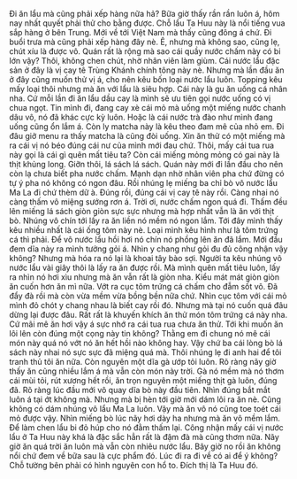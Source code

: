 Đi ăn lẩu mà cũng phải xếp hàng nữa hả? Bữa giờ thấy rần rần luôn á, hôm nay nhất quyết phải thử cho bằng được. Chỗ lẩu Ta Huu này là nổi tiếng vua sắp hàng ở bên Trung. Mới về tới Việt Nam mà thấy cũng đông á chứ. Đi buổi trưa mà cũng phải xếp hàng đây nè. Ê, nhưng mà không sao, cũng lẹ, chút xíu là được vô. Quán rất là rộng mà sao cái quầy nước chấm này có bi lớn vậy? Thôi, không chen chút, nhờ nhân viên làm giùm. Cái nước lẩu đặc sản ở đây là vị cay tê Trùng Khánh chính tông này nè. Nhưng mà lần đầu ăn ở đây cũng muốn thử vị á, cho nên kêu bốn loại nước lẩu luôn. Topping kêu mấy loại thôi nhưng mà ăn với lẩu là siêu hợp. Cái này là gu ăn uống cá nhân nha. Cứ mỗi lần đi ăn lẩu dầu cay là mình sẽ ưu tiên gọi nước uống có vị chua ngọt. Tin mình đi, đang cay xè cái mỏ mà uống một miếng nước chanh dâu vô, nó đã khác cực kỳ luôn. Hoặc là cái nước trà đào như mình đang uống cũng ổn lắm á. Còn ly matcha này là kêu theo đam mê của nhỏ em. Đi đâu giở menu ra thấy matcha là cũng đòi uống. Xin ăn thử có một miếng mà ra cái vị nó béo đúng cái nư của mình mới đau chứ. Thôi, mấy cái tua rua này gọi là cái gì quên mất tiêu ta? Còn cái miếng mỏng mỏng có gai này là thịt khủng long. Giỡn thôi, lá sách lá sách. Quán này mới đi lần đầu cho nên còn lạ chưa biết pha nước chấm. Mạnh dạn nhờ nhân viên pha chứ đừng có tự ý pha nó không có ngon đâu. Rồi nhúng lẹ miếng ba chỉ bò vô nước lẩu Ma La đi chứ thèm dữ à. Đúng rồi, đúng cái vị cay tê này rồi. Càng nhai nó càng thấm vô miệng sướng rơn á. Trời ơi, nước chấm ngon quá đi. Thấm đều lên miếng lá sách giòn giòn sực sực nhưng mà hợp nhất vẫn là ăn với thịt bò. Nhúng vô chín tới lấy ra ăn liền nó mềm nó ngon lắm. Tới đây mình thấy kêu nhiều nhất là cái ống tôm này nè. Loại mình kêu hình như là tôm trứng cá thì phải. Để vô nước lẩu hồi hơi nó chín nó phồng lên ăn đã lắm. Mới đầu đem dĩa này ra mình tưởng gỏi á. Nhìn y chang như gỏi đu đủ công nhận vậy không? Nhưng mà hóa ra nó lại là khoai tây bào sợi. Người ta kêu nhúng vô nước lẩu vài giây thôi là lấy ra ăn được rồi. Mà mình quên mất tiêu luôn, lấy ra nhìn nó hơi xìu nhưng mà ăn vẫn rất là giòn nha. Kiểu mát mát giòn giòn ăn cuốn hơn ăn mì nữa. Vớt ra cục tôm trứng cá chấm cho đẫm sốt vô. Đã đẩy đà rồi mà còn vừa mềm vừa bồng bền nữa chứ. Nhìn cục tôm với cái mỏ mình đỏ chót y chang nhau là biết cay rồi đó. Nhưng mà tại nó cuốn quá đâu dừng lại được đâu. Rất rất là khuyến khích ăn thử món tôm trứng cá này nha. Cứ mãi mê ăn hơi vậy á sực nhớ ra cái tua rua chưa ăn thử. Tới khi muốn ăn lôi lên còn đúng một cọng này tin không? Thằng em đi chung nó mê cái món này quá nó vớt nó ăn hết hồi nào không hay. Vậy chứ ba cái lòng bò lá sách này nhai nó sực sực đã miệng quá mà. Thôi nhúng lẹ đi anh hai để tôi tranh thủ tôi ăn nữa. Còn nguyên một dĩa gà ướp tỏi luôn. Rõ ràng nãy giờ thấy ăn cũng nhiều lắm á mà vẫn còn món này trời. Gà nó mềm mà nó thơm cái mùi tỏi, rút xương hết rồi, ăn trọn nguyên một miếng thịt gà luôn, đúng đã. Rõ ràng lúc đầu mới vô quay dĩa bò này đầu tiên. Nhìn đúng bắt mắt luôn á tại ớt không mà. Nhưng mà bị hèn tới giờ mới dám lôi ra ăn nè. Cũng không có dám nhúng vô lẩu Ma La luôn. Vậy mà ăn vô nó cũng toe toét cái mỏ được vậy. Nhìn miếng bò lúc nãy hơi dày ha nhưng mà ăn vô mềm lắm. Để làm chen lẩu bi đỏ húp cho nó đằm thấm lại. Công nhận mấy cái vị nước lẩu ở Ta Huu này khá là đặc sắc hẳn rất là đậm đà mà cũng thơm nữa. Nãy giờ ăn quá trời ăn luôn mà vẫn còn nhiêu nước lẩu. Bây giờ no rồi ăn không nổi chứ đem về bữa sau là cực phẩm đó. Lúc đi ra đi về có ai để ý không? Chỗ tường bên phải có hình nguyên con hổ to. Đích thị là Ta Huu đó.